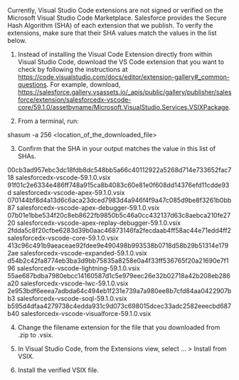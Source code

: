 Currently, Visual Studio Code extensions are not signed or verified on the
Microsoft Visual Studio Code Marketplace. Salesforce provides the Secure Hash
Algorithm (SHA) of each extension that we publish. To verify the extensions,
make sure that their SHA values match the values in the list below.

1. Instead of installing the Visual Code Extension directly from within Visual
   Studio Code, download the VS Code extension that you want to check by
   following the instructions at
   https://code.visualstudio.com/docs/editor/extension-gallery#_common-questions.
   For example, download,
   https://salesforce.gallery.vsassets.io/_apis/public/gallery/publisher/salesforce/extension/salesforcedx-vscode-core/59.1.0/assetbyname/Microsoft.VisualStudio.Services.VSIXPackage.

2. From a terminal, run:

shasum -a 256 <location_of_the_downloaded_file>

3. Confirm that the SHA in your output matches the value in this list of SHAs.

00cb3ad957ebc3dc18fdb8dc548bb5a66c40112922a5268d714e733652fac718  salesforcedx-vscode-59.1.0.vsix
91f01c2e6334e486ff748a915ca8b4083c60e81e0f608dd14376efd11cdde93d  salesforcedx-vscode-apex-59.1.0.vsix
070144bf8d4a13d6c6aca23dced7983d4a946f4f9a47c085d9be8f3261b0bb87  salesforcedx-vscode-apex-debugger-59.1.0.vsix
07b01e1bbe534f20c8eb8622fb9850b5c46a0cc432137d63c8aebca210fe2720  salesforcedx-vscode-apex-replay-debugger-59.1.0.vsix
2fdda5c8f20cfbe6283d39b0aac46873146fa2fecdaab4ff58ac44e71edd4ff2  salesforcedx-vscode-core-59.1.0.vsix
413c96c491b9aeaceae92fdee9e490498b993538b0718d58b29b51314e1792ae  salesforcedx-vscode-expanded-59.1.0.vsix
d54b2c42fa8774eb3ba3d9bb75835a8258e0a4f33ff536765f20a21690e7f196  salesforcedx-vscode-lightning-59.1.0.vsix
55ae687bdba7980ebcc14160587d1c5e979eec26e32b02718a42b208eb286a20  salesforcedx-vscode-lwc-59.1.0.vsix
2e953bdf6eeea7adbda64c494eb1f231e739a7a980ee8b7cfd84aa0422907bb3  salesforcedx-vscode-soql-59.1.0.vsix
b595d4dfaa4279738c4edda931c9d073c698015dcec33adc2582eeecbd687b40  salesforcedx-vscode-visualforce-59.1.0.vsix


4. Change the filename extension for the file that you downloaded from .zip to
.vsix.

5. In Visual Studio Code, from the Extensions view, select ... > Install from
VSIX.

6. Install the verified VSIX file.

